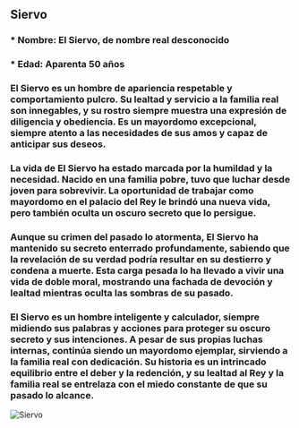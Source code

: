 ## Siervo 
### * Nombre: El Siervo, de nombre real desconocido

### * Edad: Aparenta 50 años

### El Siervo es un hombre de apariencia respetable y comportamiento pulcro. Su lealtad y servicio a la familia real son innegables, y su rostro siempre muestra una expresión de diligencia y obediencia. Es un mayordomo excepcional, siempre atento a las necesidades de sus amos y capaz de anticipar sus deseos.

### La vida de El Siervo ha estado marcada por la humildad y la necesidad. Nacido en una familia pobre, tuvo que luchar desde joven para sobrevivir. La oportunidad de trabajar como mayordomo en el palacio del Rey le brindó una nueva vida, pero también oculta un oscuro secreto que lo persigue.

### Aunque su crimen del pasado lo atormenta, El Siervo ha mantenido su secreto enterrado profundamente, sabiendo que la revelación de su verdad podría resultar en su destierro y condena a muerte. Esta carga pesada lo ha llevado a vivir una vida de doble moral, mostrando una fachada de devoción y lealtad mientras oculta las sombras de su pasado.

### El Siervo es un hombre inteligente y calculador, siempre midiendo sus palabras y acciones para proteger su oscuro secreto y sus intenciones. A pesar de sus propias luchas internas, continúa siendo un mayordomo ejemplar, sirviendo a la familia real con dedicación. Su historia es un intrincado equilibrio entre el deber y la redención, y su lealtad al Rey y la familia real se entrelaza con el miedo constante de que su pasado lo alcance.

![Siervo](https://github.com/Chipi9401/En-busca-del-principe-perdido/assets/123870922/37231b0d-c72c-4a99-8081-525ec12d59e5)
